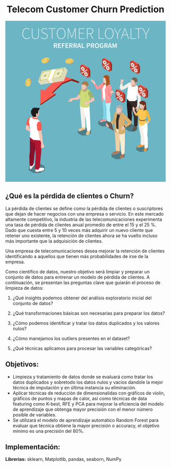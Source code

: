 # <div align="center">Telecom Customer Churn Prediction</div>

![](https://github.com/jumacaq/Data_Telecom_Churn/blob/master/churn_image.jpg)

## ¿Qué es la pérdida de clientes o Churn?
La pérdida de clientes se define como la pérdida de clientes o suscriptores que dejan de hacer negocios con una empresa o servicio.
En este mercado altamente competitivo, la industria de las telecomunicaciones experimenta una tasa de pérdida de clientes anual promedio de entre el 15 y el 25 %.
Dado que cuesta entre 5 y 10 veces más adquirir un nuevo cliente que retener uno existente, la retención de clientes
ahora se ha vuelto incluso más importante que la adquisición de clientes.

Una empresa de telecomunicaciones desea mejorar la retención de clientes identificando a aquellos que tienen más probabilidades de irse de la empresa.

Como científico de datos, nuestro objetivo será limpiar y preparar un conjunto de datos para entrenar un modelo de pérdida de clientes. A continuación, se presentan las preguntas clave que guiarán el proceso de limpieza de datos:

1. ¿Qué insights podemos obtener del análisis exploratorio inicial del conjunto de datos?

2. ¿Qué transformaciones básicas son necesarias para preparar los datos?

3. ¿Cómo podemos identificar y tratar los datos duplicados y los valores nulos?

4. ¿Cómo manejamos los outliers presentes en el dataset?

5. ¿Qué técnicas aplicamos para procesar las variables categóricas?
## Objetivos:
- Limpieza y tratamiento de datos donde se evaluará como tratar los datos duplicados y sobretodo los datos nulos y vacios dandole la mejor técnica de imputación y en última instancia su eliminación.
- Aplicar técnicas de reducción de dimensionalidas con gráficos de violin, gráficos de puntos y mapas de calor, así como técnicas de data featuring como K-best, RFE y PCA para mejorar la eficiencia del modelo de aprendizaje que obtenga mayor precisión con el menor número posible de variables.
- Se utilizará el modelo de aprendizaje automático Random Forest para evaluar que técnica obtiene la mayor precisión o accuracy, el objetivo mínimo es una precisión del 80%.


## Implementación:

**Librerias:** sklearn, Matplotlib, pandas, seaborn, NumPy






